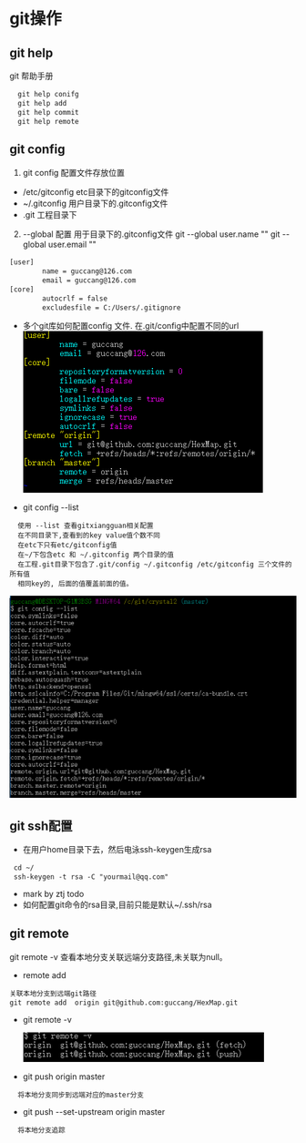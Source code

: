 # git操作
## git help
git 帮助手册
```
  git help conifg
  git help add
  git help commit
  git help remote
```

## git config
1. git config 配置文件存放位置
  + /etc/gitconfig etc目录下的gitconfig文件
  + ~/.gitconfig 用户目录下的.gitconfig文件
  + .git 工程目录下

2. --global 配置 用于目录下的.gitconfig文件
git --global user.name ""
git --global user.email ""
```
[user]
        name = guccang@126.com
        email = guccang@126.com
[core]
        autocrlf = false
        excludesfile = C:/Users/.gitignore
```
* 多个git库如何配置config 文件. 在.git/config中配置不同的url
![tu](./git_pic/git_config.bmp)

* git config --list
```
  使用 --list 查看gitxiangguan相关配置
  在不同目录下,查看到的key value值个数不同
  在etc下只有etc/gitconfig值
  在~/下包含etc 和 ~/.gitconfig 两个目录的值
  在工程.git目录下包含了.git/config ~/.gitconfig /etc/gitconfig 三个文件的所有值
  相同key的, 后面的值覆盖前面的值。
```
![tu](./git_pic/git_config_list.bmp)

## git ssh配置
 * 在用户home目录下去，然后电泳ssh-keygen生成rsa
 ```
  cd ~/
  ssh-keygen -t rsa -C "yourmail@qq.com"
 ```
 * mark by ztj todo
  *  如何配置git命令的rsa目录,目前只能是默认~/.ssh/rsa

## git remote
git remote -v  查看本地分支关联远端分支路径,未关联为null。

* remote add
```
关联本地分支到远端git路径
git remote add  origin git@github.com:guccang/HexMap.git
```
* git remote -v

  ![tu](./git_pic/remote_01.bmp)

* git push origin master
```
  将本地分支同步到远端对应的master分支
```

* git push --set-upstream origin master
```
  将本地分支追踪
```
